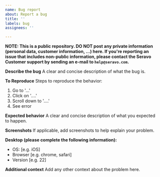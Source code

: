 ```yaml
---
name: Bug report
about: Report a bug
title: ''
labels: bug
assignees: ''

---
```


**NOTE: This is a public repository. DO NOT post any private information
(personal data, customer information, ...) here. If you're reporting an issue
that includes non-public information, please contact the Seravo Customer
support by sending an e-mail to `help@seravo.com`.**

**Describe the bug**
A clear and concise description of what the bug is.

**To Reproduce**
Steps to reproduce the behavior:
1. Go to '...'
2. Click on '....'
3. Scroll down to '....'
4. See error

**Expected behavior**
A clear and concise description of what you expected to happen.

**Screenshots**
If applicable, add screenshots to help explain your problem.

**Desktop (please complete the following information):**
 - OS: [e.g. iOS]
 - Browser [e.g. chrome, safari]
 - Version [e.g. 22]

**Additional context**
Add any other context about the problem here.
